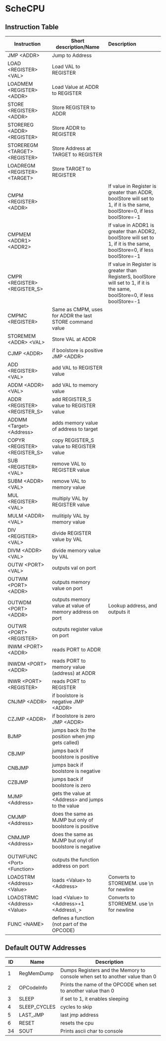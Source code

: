 # ScheCPU

## Instruction Table

| Instruction                        | Short description/Name                                   | Description                                                                                                                   |
|------------------------------------|----------------------------------------------------------|:------------------------------------------------------------------------------------------------------------------------------|
| JMP \<ADDR\>                       | Jump to Address                                          |                                                                                                                               |
| LOAD \<REGISTER\> \<VAL\>          | Load VAL to REGISTER                                     |                                                                                                                               |
| LOADMEM \<REGISTER\> \<ADDR\>      | Load Value at ADDR to REGISTER                           |                                                                                                                               |
| STORE \<REGISTER\> \<ADDR\>        | Store REGISTER to ADDR                                   |                                                                                                                               |
| STOREREG \<ADDR\> \<REGISTER\>     | Store ADDR to REGISTER                                   |                                                                                                                               |
| STOREREGM \<TARGET\> \<REGISTER\>  | Store Address at TARGET to REGISTER                      |                                                                                                                               |
| LOADREGM \<REGISTER\> \<TARGET\>   | Store TARGET to REGISTER                                 |                                                                                                                               |
| CMPM \<REGISTER\> \<ADDR\>         |                                                          | If value in Register is greater than ADDR, boolStore will set to 1, if it is the same, boolStore=0, if less boolStore=-1      |
| CMPMEM \<ADDR1\> \<ADDR2\>         |                                                          | If value in ADDR1 is greater than ADDR2, boolStore will set to 1, if it is the same, boolStore=0, if less boolStore=-1        |
| CMPR \<REGISTER\> \<REGISTER_S\>   |                                                          | If value in Register is greater than RegisterS, boolStore will set to 1, if it is the same, boolStore=0, if less boolStore=-1 |
| CMPMC \<REGISTER\>                 | Same as CMPM, uses for ADDR the last STORE command value |                                                                                                                               |
| STOREMEM \<ADDR\> \<VAL\>          | Store VAL at ADDR                                        |                                                                                                                               |
| CJMP \<ADDR\>                      | if boolstore is positive JMP \<ADDR\>                    |                                                                                                                               |
| ADD \<REGISTER\> \<VAL\>           | add VAL to REGISTER value                                |                                                                                                                               |
| ADDM \<ADDR\> \<VAL\>              | add VAL to memory value                                  |                                                                                                                               |
| ADDR \<REGISTER\> \<REGISTER_S\>   | add REGISTER_S value to REGISTER value                   |                                                                                                                               |
| ADDMM \<Target\> \<Address\>       | adds memory value of address to target                   |                                                                                                                               |
| COPYR \<REGISTER\> \<REGISTER_S\>  | copy REGISTER_S value to REGISTER value                  |                                                                                                                               |
| SUB \<REGISTER\> \<VAL\>           | remove VAL to REGISTER value                             |                                                                                                                               |
| SUBM \<ADDR\> \<VAL\>              | remove VAL to memory value                               |                                                                                                                               |
| MUL \<REGISTER\> \<VAL\>           | multiply VAL by REGISTER value                           |                                                                                                                               |
| MULM \<ADDR\> \<VAL\>              | mulitiply VAL by memory value                            |                                                                                                                               |
| DIV \<REGISTER\> \<VAL\>           | divide REGISTER value by VAL                             |                                                                                                                               |
| DIVM \<ADDR\> \<VAL\>              | divide memory value by VAL                               |                                                                                                                               |
| OUTW \<PORT\> \<VAL\>              | outputs val on port                                      |                                                                                                                               |
| OUTWM \<PORT\> \<ADDR\>            | outputs memory value on port                             |                                                                                                                               |
| OUTWDM \<PORT\> \<ADDR\>           | outputs memory value at value of memory address on port  | Lookup address, and outputs it                                                                                                |
| OUTWR \<PORT\> \<REGISTER\>        | outputs register value on port                           |                                                                                                                               |
| INWM \<PORT\> \<ADDR\>             | reads PORT to ADDR                                       |                                                                                                                               |
| INWDM \<PORT\> \<ADDR\>            | reads PORT to memory value (address) at ADDR             |                                                                                                                               |
| INWR \<PORT\> \<REGISTER\>         | reads PORT to REGISTER                                   |                                                                                                                               |
| CNJMP \<ADDR\>                     | if boolstore is negative JMP \<ADDR\>                    |                                                                                                                               |
| CZJMP \<ADDR\>                     | if boolstore is zero JMP \<ADDR\>                        |                                                                                                                               |
| BJMP                               | jumps back (to the position when jmp gets called)        |                                                                                                                               |
| CBJMP                              | jumps back if boolstore is positive                      |                                                                                                                               |
| CNBJMP                             | jumps back if boolstore is negative                      |                                                                                                                               |
| CZBJMP                             | jumps back if boolstore is zero                          |                                                                                                                               |
| MJMP \<Address\>                   | gets the value at \<Address\> and jumps to the value     |                                                                                                                               |
| CMJMP \<Address\>                  | does the same as MJMP but only of boolstore is positive  |                                                                                                                               |
| CNMJMP \<Address\>                 | does the same as MJMP but onyl of boolstore is negative  |                                                                                                                               |
|                                    |                                                          |                                                                                                                               |
| OUTWFUNC \<Port\> \<Function\>     | outputs the function address on port                     |                                                                                                                               |
| LOADSTRM \<Address\> \<Value\>     | loads \<Value\> to \<Address\>                           | Converts to STOREMEM. use \n for newline                                                                                      |
| LOADSTRMC \<Address\> \<Value\>    | load \<Value\> to \<Address\>+1 \<Address\ˍ>             | Converts to STOREMEM. use \n for newline                                                                                      |
| FUNC \<NAME\>                      | defines a function (not part of the OPCODE)              |                                                                                                                               |

## Default OUTW Addresses

| ID | Name         | Description                                                                |
|----|--------------|----------------------------------------------------------------------------|
| 1  | RegMemDump   | Dumps Registers and the Memory to console when set to another value than 0 |
| 2  | OPCodeInfo   | Prints the name of the OPCODE when set to another value than 0             |
| 3  | SLEEP        | if set to 1, it enables sleeping                                           |
| 4  | SLEEP_CYCLES | cycles to skip                                                             |
| 5  | LAST_JMP     | last jmp address                                                           |
| 6  | RESET        | resets the cpu                                                             |
| 34 | SOUT         | Prints ascii char to console                                               |
